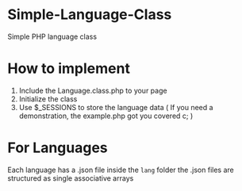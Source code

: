 # Simple-Language-Class
Simple PHP language class

# How to implement
1. Include the Language.class.php to your page
2. Initialize the class
3. Use $_SESSIONS to store the language data
( If you need a demonstration, the example.php got you covered c; )

# For Languages
Each language has a .json file inside the `lang` folder
the .json files are structured as single associative arrays